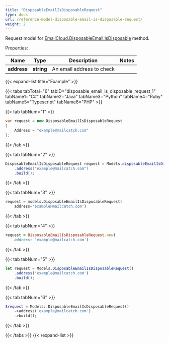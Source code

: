 ```yaml
---
title: "DisposableEmailIsDisposableRequest"
type: docs
url: /reference-model-disposable-email-is-disposable-request/
weight: 2
---
```


Request model for [EmailCloud.DisposableEmail.IsDisposable](/email/reference-disposable-email-api/#isdisposable) method.

Properties:

Name | Type | Description | Notes
---- | ---- | ----------- | -----
**address** |**string**|An email address to check |

{{< expand-list title="Example" >}}

{{< tabs tabTotal="6" tabID="disposable_email_is_disposable_request_1" tabName1="C#" tabName2="Java" tabName3="Python" tabName4="Ruby" tabName5="Typescript" tabName6="PHP" >}}

{{< tab tabNum="1" >}}

```csharp
var request = new DisposableEmailIsDisposableRequest
{ 
    Address = "example@mailcatch.com"
};
```

{{< /tab >}}

{{< tab tabNum="2" >}}

```java
DisposableEmailIsDisposableRequest request = Models.disposableEmailIsDisposableRequest()
    .address("example@mailcatch.com")
    .build();
```

{{< /tab >}}

{{< tab tabNum="3" >}}

```python
request = models.DisposableEmailIsDisposableRequest(
    address='example@mailcatch.com')
```

{{< /tab >}}

{{< tab tabNum="4" >}}

```ruby
request = DisposableEmailIsDisposableRequest.new(
    address: 'example@mailcatch.com')
```

{{< /tab >}}

{{< tab tabNum="5" >}}

```typescript
let request = Models.DisposableEmailIsDisposableRequest()
    .address('example@mailcatch.com')
    .build();
```

{{< /tab >}}

{{< tab tabNum="6" >}}

```php
$request = Models::DisposableEmailIsDisposableRequest()
    ->address('example@mailcatch.com')
    ->build();
```

{{< /tab >}}

{{< /tabs >}}
{{< /expand-list >}}


